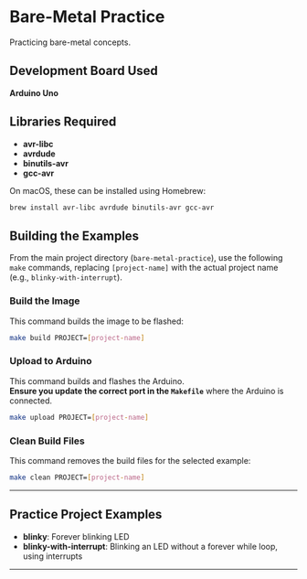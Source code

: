 # Bare-Metal Practice

Practicing bare-metal concepts.

## Development Board Used
**Arduino Uno**

## Libraries Required

- **avr-libc**
- **avrdude**
- **binutils-avr**
- **gcc-avr**

On macOS, these can be installed using Homebrew:
```sh
brew install avr-libc avrdude binutils-avr gcc-avr
```

## Building the Examples

From the main project directory (`bare-metal-practice`), use the following `make` commands, replacing `[project-name]` with the actual project name (e.g., `blinky-with-interrupt`).

### **Build the Image**
This command builds the image to be flashed:
```sh
make build PROJECT=[project-name]
```

### **Upload to Arduino**
This command builds and flashes the Arduino.  
**Ensure you update the correct port in the `Makefile`** where the Arduino is connected.
```sh
make upload PROJECT=[project-name]
```

### **Clean Build Files**
This command removes the build files for the selected example:
```sh
make clean PROJECT=[project-name]
```

---

## **Practice Project Examples**

- **blinky**: Forever blinking LED  
- **blinky-with-interrupt**: Blinking an LED without a forever while loop, using interrupts

---
